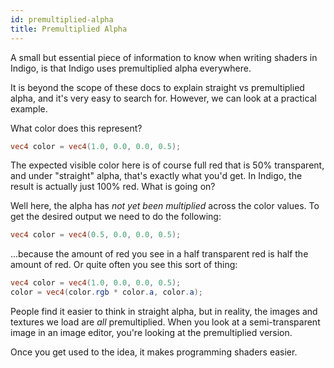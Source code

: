 ```yaml
---
id: premultiplied-alpha
title: Premultiplied Alpha
---
```


A small but essential piece of information to know when writing shaders in Indigo, is that Indigo uses premultiplied alpha everywhere.

It is beyond the scope of these docs to explain straight vs premultiplied alpha, and it's very easy to search for. However, we can look at a practical example.

What color does this represent?

```glsl
vec4 color = vec4(1.0, 0.0, 0.0, 0.5);
```

The expected visible color here is of course full red that is 50% transparent, and under "straight" alpha, that's exactly what you'd get. In Indigo, the result is actually just 100% red. What is going on?

Well here, the alpha has _not yet been multiplied_ across the color values. To get the desired output we need to do the following:

```glsl
vec4 color = vec4(0.5, 0.0, 0.0, 0.5);
```

...because the amount of red you see in a half transparent red is half the amount of red. Or quite often you see this sort of thing:

```glsl
vec4 color = vec4(1.0, 0.0, 0.0, 0.5);
color = vec4(color.rgb * color.a, color.a);
```

People find it easier to think in straight alpha, but in reality, the images and textures we load are _all_ premultiplied. When you look at a semi-transparent image in an image editor, you're looking at the premultiplied version.

Once you get used to the idea, it makes programming shaders easier.
